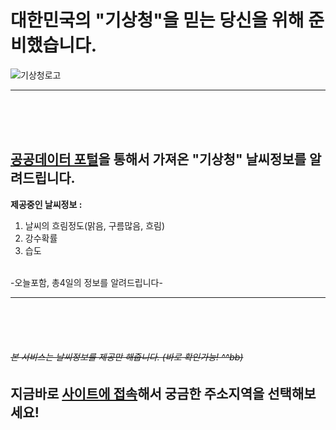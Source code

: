 # **대한민국의 "기상청"을 믿는 당신을 위해 준비했습니다.**

![기상청로고](https://www.kma.go.kr/kma/resources/images/sub/sig2.png)   

-----

<br>
<br>
<br>

## [공공데이터 포털](https://www.data.go.kr)을 통해서 가져온 "기상청" 날씨정보를 알려드립니다.
**제공중인 날씨정보 :**
1. 날씨의 흐림정도(맑음, 구름많음, 흐림)
2. 강수확률
3. 습도

<br>
-오늘포함, 총4일의 정보를 알려드립니다-


<br>

-----

<br>
<br>
<br>


###### ~~본 서비스는 날씨정보를 제공만 해줍니다. (바로 확인가능! ^^bb)~~
## 지금바로  [사이트에 접속](https://weather-kr-1.geonwoo.dev/)해서 궁금한 주소지역을 선택해보세요!
